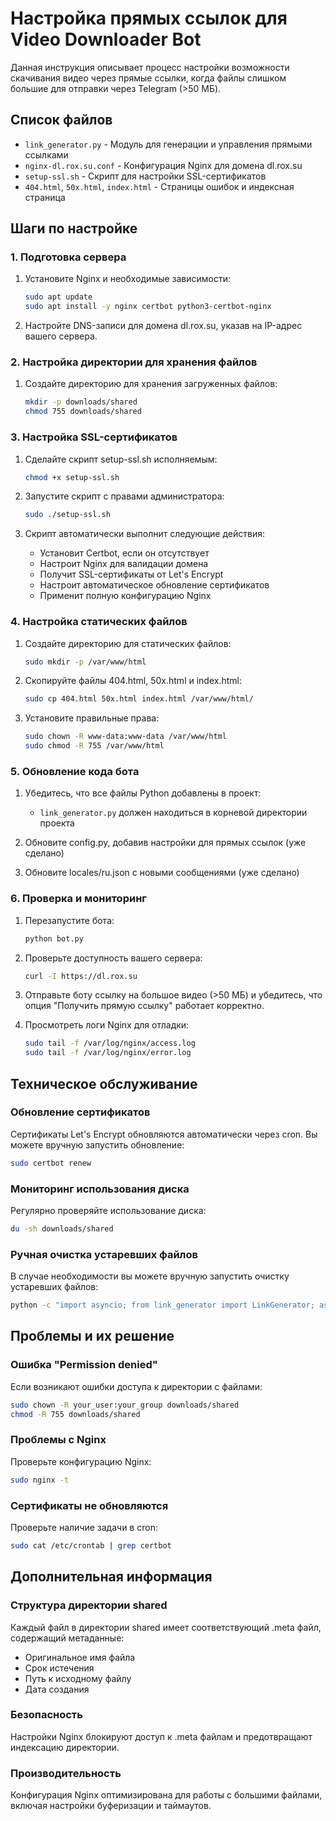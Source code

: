 # Настройка прямых ссылок для Video Downloader Bot

Данная инструкция описывает процесс настройки возможности скачивания видео через прямые ссылки, когда файлы слишком большие для отправки через Telegram (>50 МБ).

## Список файлов

- `link_generator.py` - Модуль для генерации и управления прямыми ссылками
- `nginx-dl.rox.su.conf` - Конфигурация Nginx для домена dl.rox.su
- `setup-ssl.sh` - Скрипт для настройки SSL-сертификатов
- `404.html`, `50x.html`, `index.html` - Страницы ошибок и индексная страница

## Шаги по настройке

### 1. Подготовка сервера

1. Установите Nginx и необходимые зависимости:

   ```bash
   sudo apt update
   sudo apt install -y nginx certbot python3-certbot-nginx
   ```

2. Настройте DNS-записи для домена dl.rox.su, указав на IP-адрес вашего сервера.

### 2. Настройка директории для хранения файлов

1. Создайте директорию для хранения загруженных файлов:

   ```bash
   mkdir -p downloads/shared
   chmod 755 downloads/shared
   ```

### 3. Настройка SSL-сертификатов

1. Сделайте скрипт setup-ssl.sh исполняемым:

   ```bash
   chmod +x setup-ssl.sh
   ```

2. Запустите скрипт с правами администратора:

   ```bash
   sudo ./setup-ssl.sh
   ```

3. Скрипт автоматически выполнит следующие действия:
   - Установит Certbot, если он отсутствует
   - Настроит Nginx для валидации домена
   - Получит SSL-сертификаты от Let's Encrypt
   - Настроит автоматическое обновление сертификатов
   - Применит полную конфигурацию Nginx

### 4. Настройка статических файлов

1. Создайте директорию для статических файлов:

   ```bash
   sudo mkdir -p /var/www/html
   ```

2. Скопируйте файлы 404.html, 50x.html и index.html:

   ```bash
   sudo cp 404.html 50x.html index.html /var/www/html/
   ```

3. Установите правильные права:

   ```bash
   sudo chown -R www-data:www-data /var/www/html
   sudo chmod -R 755 /var/www/html
   ```

### 5. Обновление кода бота

1. Убедитесь, что все файлы Python добавлены в проект:
   - `link_generator.py` должен находиться в корневой директории проекта

2. Обновите config.py, добавив настройки для прямых ссылок (уже сделано)

3. Обновите locales/ru.json с новыми сообщениями (уже сделано)

### 6. Проверка и мониторинг

1. Перезапустите бота:

   ```bash
   python bot.py
   ```

2. Проверьте доступность вашего сервера:

   ```bash
   curl -I https://dl.rox.su
   ```

3. Отправьте боту ссылку на большое видео (>50 МБ) и убедитесь, что опция "Получить прямую ссылку" работает корректно.

4. Просмотреть логи Nginx для отладки:

   ```bash
   sudo tail -f /var/log/nginx/access.log
   sudo tail -f /var/log/nginx/error.log
   ```

## Техническое обслуживание

### Обновление сертификатов

Сертификаты Let's Encrypt обновляются автоматически через cron. Вы можете вручную запустить обновление:

```bash
sudo certbot renew
```

### Мониторинг использования диска

Регулярно проверяйте использование диска:

```bash
du -sh downloads/shared
```

### Ручная очистка устаревших файлов

В случае необходимости вы можете вручную запустить очистку устаревших файлов:

```bash
python -c "import asyncio; from link_generator import LinkGenerator; asyncio.run(LinkGenerator().cleanup_expired_links())"
```

## Проблемы и их решение

### Ошибка "Permission denied"

Если возникают ошибки доступа к директории с файлами:

```bash
sudo chown -R your_user:your_group downloads/shared
chmod -R 755 downloads/shared
```

### Проблемы с Nginx

Проверьте конфигурацию Nginx:

```bash
sudo nginx -t
```

### Сертификаты не обновляются

Проверьте наличие задачи в cron:

```bash
sudo cat /etc/crontab | grep certbot
```

## Дополнительная информация

### Структура директории shared

Каждый файл в директории shared имеет соответствующий .meta файл, содержащий метаданные:
- Оригинальное имя файла
- Срок истечения
- Путь к исходному файлу
- Дата создания

### Безопасность

Настройки Nginx блокируют доступ к .meta файлам и предотвращают индексацию директории.

### Производительность

Конфигурация Nginx оптимизирована для работы с большими файлами, включая настройки буферизации и таймаутов. 
